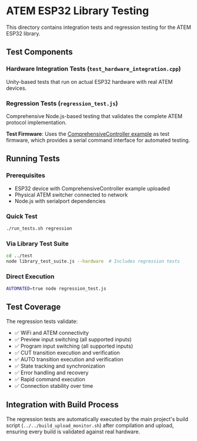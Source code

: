 # ATEM ESP32 Library Testing

This directory contains integration tests and regression testing for the ATEM ESP32 library.

## Test Components

### Hardware Integration Tests (`test_hardware_integration.cpp`)
Unity-based tests that run on actual ESP32 hardware with real ATEM devices.

### Regression Tests (`regression_test.js`)
Comprehensive Node.js-based testing that validates the complete ATEM protocol implementation. 

**Test Firmware**: Uses the [ComprehensiveController example](../../examples/ComprehensiveController/) as test firmware, which provides a serial command interface for automated testing.

## Running Tests

### Prerequisites
- ESP32 device with ComprehensiveController example uploaded
- Physical ATEM switcher connected to network  
- Node.js with serialport dependencies

### Quick Test
```bash
./run_tests.sh regression
```

### Via Library Test Suite
```bash
cd ../test
node library_test_suite.js --hardware  # Includes regression tests
```

### Direct Execution
```bash
AUTOMATED=true node regression_test.js
```

## Test Coverage

The regression tests validate:
- ✅ WiFi and ATEM connectivity
- ✅ Preview input switching (all supported inputs)
- ✅ Program input switching (all supported inputs)  
- ✅ CUT transition execution and verification
- ✅ AUTO transition execution and verification
- ✅ State tracking and synchronization
- ✅ Error handling and recovery
- ✅ Rapid command execution
- ✅ Connection stability over time

## Integration with Build Process

The regression tests are automatically executed by the main project's build script (`../../build_upload_monitor.sh`) after compilation and upload, ensuring every build is validated against real hardware.
